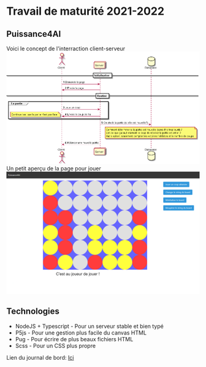 # Travail de maturité 2021-2022
## Puissance4AI

Voici le concept de l'interraction client-serveur
![Concept](https://raw.githubusercontent.com/Lukyrouge3/travail_maturite/master/Documents/Concept_base.png)
Un petit aperçu de la page pour jouer
![Concept](https://raw.githubusercontent.com/Lukyrouge3/travail_maturite/master/Documents/preview.png)
## Technologies

- NodeJS + Typescript - Pour un serveur stable et bien typé
- P5js - Pour une gestion plus facile du canvas HTML
- Pug - Pour écrire de plus beaux fichiers HTML
- Scss - Pour un CSS plus propre

Lien du journal de bord: [Ici](https://docs.google.com/document/d/1lEe5bYGYH94VWgRidwPF3whwzYEOKtK4pxpB0La8qko/edit?usp=sharing)